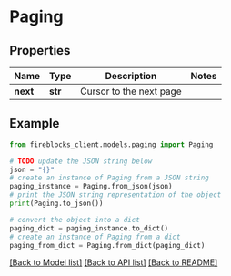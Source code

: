 # Paging


## Properties

Name | Type | Description | Notes
------------ | ------------- | ------------- | -------------
**next** | **str** | Cursor to the next page | 

## Example

```python
from fireblocks_client.models.paging import Paging

# TODO update the JSON string below
json = "{}"
# create an instance of Paging from a JSON string
paging_instance = Paging.from_json(json)
# print the JSON string representation of the object
print(Paging.to_json())

# convert the object into a dict
paging_dict = paging_instance.to_dict()
# create an instance of Paging from a dict
paging_from_dict = Paging.from_dict(paging_dict)
```
[[Back to Model list]](../README.md#documentation-for-models) [[Back to API list]](../README.md#documentation-for-api-endpoints) [[Back to README]](../README.md)



